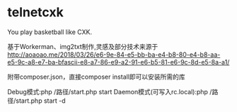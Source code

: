 # telnetcxk
You play basketball like CXK.

基于Workerman、img2txt制作,灵感及部分技术来源于 http://aoaoao.me/2018/03/26/e6-9e-84-e5-bb-ba-e4-b8-80-e4-b8-aa-e5-9c-a8-e7-ba-bfascii-e8-a7-86-e9-a2-91-e6-b5-81-e6-9c-8d-e5-8a-a1/

附带composer.json，直接composer install即可以安装所需的库

Debug模式:php /路径/start.php start
Daemon模式(可写入rc.local):php /路径/start.php start -d
